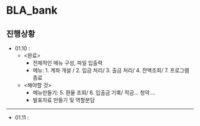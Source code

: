 # BLA_bank

## 진행상황
* 01.10 : 
    * <완료>
        * 전체적인 메뉴 구성, 파일 입출력
        * 메뉴: 1. 계좌 개설 /  2. 입금 처리/ 3. 출금 처리/ 4. 잔액조회/ 7. 프로그램 종료
    * <해야할 것>
        * 메뉴만들기: 5. 환율 조회/ 6. 입출금 기록/ 적금... 청약....
        * 발표자료 만들기 및 역할분담

---

* 01.11 :

